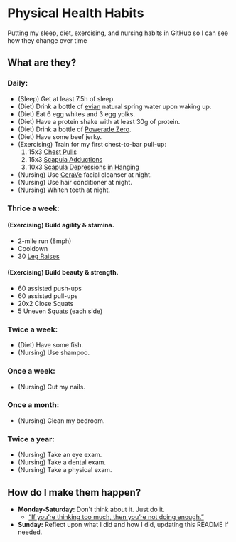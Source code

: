 # Physical Health Habits
Putting my sleep, diet, exercising, and nursing habits in GitHub so I can see how they change over time

## What are they?

### Daily:
- (Sleep) Get at least 7.5h of sleep.
- (Diet) Drink a bottle of [evian](https://www.evian.com/en_us) natural spring water upon waking up.
- (Diet) Eat 6 egg whites and 3 egg yolks.
- (Diet) Have a protein shake with at least 30g of protein.
- (Diet) Drink a bottle of [Powerade Zero](https://www.powerade.com/products/powerade-zero).
- (Diet) Have some beef jerky.
- (Exercising) Train for my first chest-to-bar pull-up:
  1. 15x3 [Chest Pulls](https://youtu.be/644NJ6tA7JE?si=GvBM1B5fwheO02Ig&t=18)
  2. 15x3 [Scapula Adductions](https://youtu.be/644NJ6tA7JE?si=umgfYVmGDbu2kuGk&t=83)
  3. 10x3 [Scapula Depressions in Hanging](https://www.youtube.com/watch?v=644NJ6tA7JE&t=132s)
- (Nursing) Use [CeraVe](https://www.cerave.com/skincare/cleansers/facial-cleansers) facial cleanser at night.
- (Nursing) Use hair conditioner at night.
- (Nursing) Whiten teeth at night.

### Thrice a week:
#### (Exercising) Build agility & stamina.
- 2-mile run (8mph)
- Cooldown
- 30 [Leg Raises](https://www.youtube.com/watch?v=tzfu4euI2Jw&t=369s)
#### (Exercising) Build beauty & strength.
- 60 assisted push-ups
- 60 assisted pull-ups
- 20x2 Close Squats
- 5 Uneven Squats (each side)

### Twice a week:
- (Diet) Have some fish.
- (Nursing) Use shampoo.

### Once a week:
- (Nursing) Cut my nails.
  
### Once a month:
- (Nursing) Clean my bedroom.

### Twice a year:
- (Nursing) Take an eye exam.
- (Nursing) Take a dental exam.
- (Nursing) Take a physical exam.

## How do I make them happen?
- **Monday-Saturday:** Don't think about it. Just do it.
  - [“If you’re thinking too much, then you’re not doing enough.”](https://youtu.be/34vRhK6Imw0?si=AS--S1e0fSXAdT7Y)
- **Sunday:** Reflect upon what I did and how I did, updating this README if needed.
